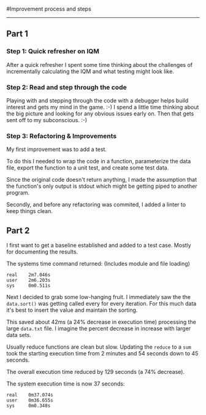 #Improvement process and steps

-------------------------------------------------------
## Part 1
### Step 1: Quick refresher on IQM 
After a quick refresher I spent some time thinking about the challenges of incrementally calculating the IQM and what 
testing might look like.

### Step 2: Read and step through the code
Playing with and stepping through the code with a debugger helps build interest and gets my mind in the game. :-)  I 
spend a little time thinking about the big picture and looking for any obvious issues early on. Then that gets sent off
to my subconscious. :-)

### Step 3: Refactoring & Improvements
My first improvement was to add a test.

To do this I needed to wrap the code in a function, parameterize the data file, export the function to a unit test, and 
create some test data.

Since the original code doesn't return anything, I made the assumption that the function's only output is stdout which
might be getting piped to another program.

Secondly, and before any refactoring was commited, I added a linter to keep things clean.

## Part 2
I first want to get a baseline established and added to a test case. Mostly
for documenting the results.

The systems time command returned: (Includes module and file loading)
```commandline
real    2m7.046s
user    2m6.203s
sys     0m0.511s
```

Next I decided to grab some low-hanging fruit. I immediately saw the the `data.sort()` was getting called
every for every iteration. For this much data it's best to insert the value and maintain the sorting.

This saved about 42ms (a 24% decrease in execution time) processing the large `data.txt` file.
I imagine the percent decrease in increase with larger data sets.

Usually reduce functions are clean but slow. Updating the `reduce` to a `sum` took the starting execution time 
from 2 minutes and 54 seconds down to 45 seconds.

The overall execution time reduced by 129 seconds (a 74% decrease).

The system execution time is now 37 seconds:
```commandline
real    0m37.074s
user    0m36.655s
sys     0m0.348s
```
